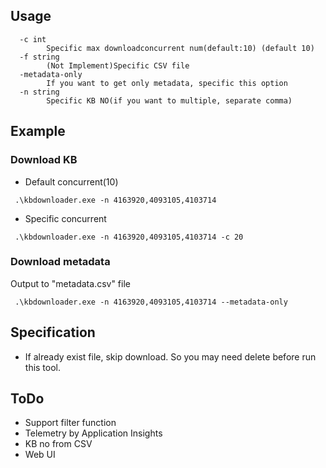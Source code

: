 ## Usage
```
  -c int
        Specific max downloadconcurrent num(default:10) (default 10)
  -f string
        (Not Implement)Specific CSV file
  -metadata-only
        If you want to get only metadata, specific this option
  -n string
        Specific KB NO(if you want to multiple, separate comma)
```

## Example
### Download KB
- Default concurrent(10)
```
 .\kbdownloader.exe -n 4163920,4093105,4103714
```
- Specific concurrent
```
 .\kbdownloader.exe -n 4163920,4093105,4103714 -c 20
```
### Download metadata
Output to "metadata.csv" file
```
 .\kbdownloader.exe -n 4163920,4093105,4103714 --metadata-only
```

## Specification
- If already exist file, skip download. So you may need delete before run this tool.


## ToDo
- Support filter function
- Telemetry by Application Insights
- KB no from CSV
- Web UI